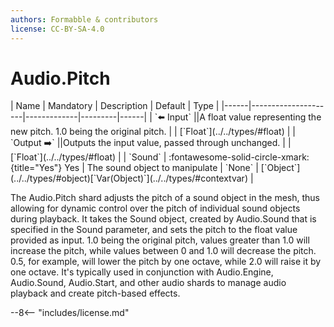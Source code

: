 ```yaml
---
authors: Formabble & contributors
license: CC-BY-SA-4.0
---
```



# Audio.Pitch

<div class="sh-parameters" markdown="1">
| Name | Mandatory | Description | Default | Type |
|------|---------------------|-------------|---------|------|
| `⬅️ Input` ||A float value representing the new pitch. 1.0 being the original pitch. | | [`Float`](../../types/#float) |
| `Output ➡️` ||Outputs the input value, passed through unchanged. | | [`Float`](../../types/#float) |
| `Sound` | :fontawesome-solid-circle-xmark:{title="Yes"} Yes  | The sound object to manipulate | `None` | [`Object`](../../types/#object)[`Var(Object)`](../../types/#contextvar) |

</div>

The Audio.Pitch shard adjusts the pitch of a sound object in the mesh, thus allowing for dynamic control over the pitch of individual sound objects during playback. It takes the Sound object, created by Audio.Sound that is specified in the Sound parameter, and sets the pitch to the float value provided as input. 1.0 being the original pitch, values greater than 1.0 will increase the pitch, while values between 0 and 1.0 will decrease the pitch. 0.5, for example, will lower the pitch by one octave, while 2.0 will raise it by one octave. It's typically used in conjunction with Audio.Engine, Audio.Sound, Audio.Start, and other audio shards to manage audio playback and create pitch-based effects.

--8<-- "includes/license.md"

